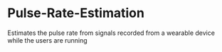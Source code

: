 # Pulse-Rate-Estimation
Estimates the pulse rate from signals recorded from a wearable device while the users are running
